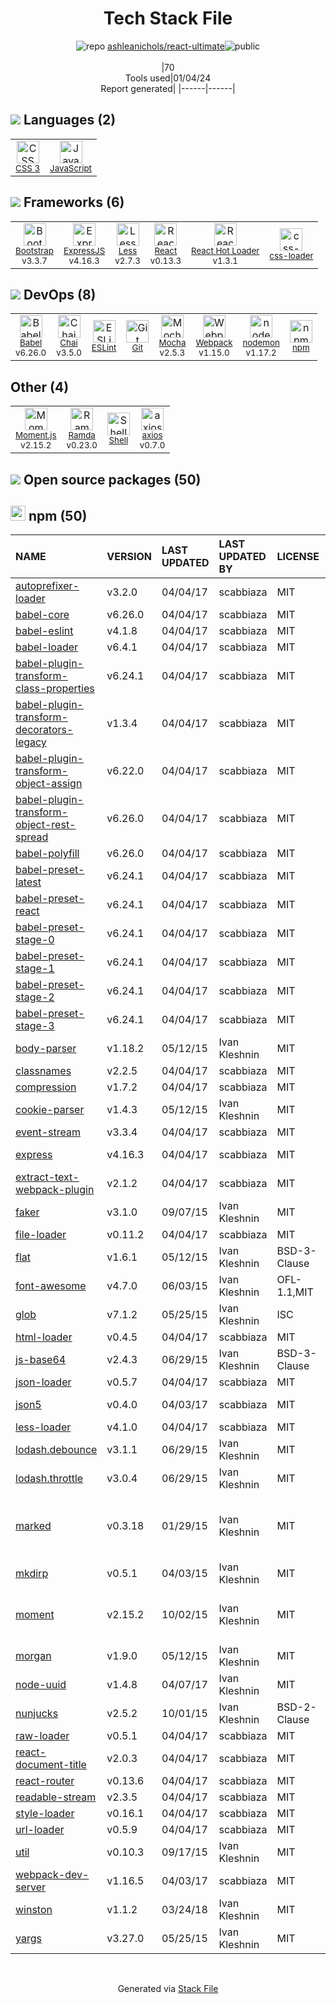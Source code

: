 <!--
&lt;--- Readme.md Snippet without images Start ---&gt;
## Tech Stack
ashleanichols/react-ultimate is built on the following main stack:

- [Mocha](http://mochajs.org/) – Javascript Testing Framework
- [React](https://reactjs.org/) – Javascript UI Libraries
- [Bootstrap](http://getbootstrap.com/) – Front-End Frameworks
- [ExpressJS](http://expressjs.com/) – Microframeworks (Backend)
- [Less](http://lesscss.org/) – CSS Pre-processors / Extensions
- [JavaScript](https://developer.mozilla.org/en-US/docs/Web/JavaScript) – Languages
- [Webpack](http://webpack.js.org) – JS Build Tools / JS Task Runners
- [Chai](http://chaijs.com/) – Javascript Testing Framework
- [React Hot Loader](http://gaearon.github.io/react-hot-loader/) – JavaScript Framework Components
- [Babel](http://babeljs.io/) – JavaScript Compilers
- [Ramda](https://ramdajs.com/) – Javascript Utilities & Libraries
- [ESLint](http://eslint.org/) – Code Review
- [Moment.js](http://momentjs.com/) – Javascript Utilities & Libraries
- [Shell](https://en.wikipedia.org/wiki/Shell_script) – Shells
- [axios](https://github.com/mzabriskie/axios) – Javascript Utilities & Libraries
- [nodemon](http://nodemon.io/) – node.js Application Monitoring
- [css-loader](https://github.com/webpack-contrib/css-loader) – CSS Pre-processors / Extensions

Full tech stack [here](/techstack.md)

&lt;--- Readme.md Snippet without images End ---&gt;

&lt;--- Readme.md Snippet with images Start ---&gt;
## Tech Stack
ashleanichols/react-ultimate is built on the following main stack:

- <img width='25' height='25' src='https://img.stackshare.io/service/832/mocha.png' alt='Mocha'/> [Mocha](http://mochajs.org/) – Javascript Testing Framework
- <img width='25' height='25' src='https://img.stackshare.io/service/1020/OYIaJ1KK.png' alt='React'/> [React](https://reactjs.org/) – Javascript UI Libraries
- <img width='25' height='25' src='https://img.stackshare.io/service/1101/C9QJ7V3X.png' alt='Bootstrap'/> [Bootstrap](http://getbootstrap.com/) – Front-End Frameworks
- <img width='25' height='25' src='https://img.stackshare.io/service/1163/hashtag.png' alt='ExpressJS'/> [ExpressJS](http://expressjs.com/) – Microframeworks (Backend)
- <img width='25' height='25' src='https://img.stackshare.io/service/1170/default_957cbc0168b4d37265e264469c888f776e57f42c.png' alt='Less'/> [Less](http://lesscss.org/) – CSS Pre-processors / Extensions
- <img width='25' height='25' src='https://img.stackshare.io/service/1209/javascript.jpeg' alt='JavaScript'/> [JavaScript](https://developer.mozilla.org/en-US/docs/Web/JavaScript) – Languages
- <img width='25' height='25' src='https://img.stackshare.io/service/1682/IMG_4636.PNG' alt='Webpack'/> [Webpack](http://webpack.js.org) – JS Build Tools / JS Task Runners
- <img width='25' height='25' src='https://img.stackshare.io/service/1725/chai.png' alt='Chai'/> [Chai](http://chaijs.com/) – Javascript Testing Framework
- <img width='25' height='25' src='https://img.stackshare.io/no-img-open-source.png' alt='React Hot Loader'/> [React Hot Loader](http://gaearon.github.io/react-hot-loader/) – JavaScript Framework Components
- <img width='25' height='25' src='https://img.stackshare.io/service/2739/-1wfGjNw.png' alt='Babel'/> [Babel](http://babeljs.io/) – JavaScript Compilers
- <img width='25' height='25' src='https://img.stackshare.io/service/3076/Ramda-01.png' alt='Ramda'/> [Ramda](https://ramdajs.com/) – Javascript Utilities & Libraries
- <img width='25' height='25' src='https://img.stackshare.io/service/3337/Q4L7Jncy.jpg' alt='ESLint'/> [ESLint](http://eslint.org/) – Code Review
- <img width='25' height='25' src='https://img.stackshare.io/service/3643/Xrtdc94q_400x400.png' alt='Moment.js'/> [Moment.js](http://momentjs.com/) – Javascript Utilities & Libraries
- <img width='25' height='25' src='https://img.stackshare.io/service/4631/default_c2062d40130562bdc836c13dbca02d318205a962.png' alt='Shell'/> [Shell](https://en.wikipedia.org/wiki/Shell_script) – Shells
- <img width='25' height='25' src='https://img.stackshare.io/no-img-open-source.png' alt='axios'/> [axios](https://github.com/mzabriskie/axios) – Javascript Utilities & Libraries
- <img width='25' height='25' src='https://img.stackshare.io/service/5577/preview.png' alt='nodemon'/> [nodemon](http://nodemon.io/) – node.js Application Monitoring
- <img width='25' height='25' src='https://img.stackshare.io/service/8074/default_d2b16fd6997fb2e164de645a34f9b8d5a880d999.png' alt='css-loader'/> [css-loader](https://github.com/webpack-contrib/css-loader) – CSS Pre-processors / Extensions

Full tech stack [here](/techstack.md)

&lt;--- Readme.md Snippet with images End ---&gt;
-->
<div align="center">

# Tech Stack File
![](https://img.stackshare.io/repo.svg "repo") [ashleanichols/react-ultimate](https://github.com/ashleanichols/react-ultimate)![](https://img.stackshare.io/public_badge.svg "public")
<br/><br/>
|70<br/>Tools used|01/04/24 <br/>Report generated|
|------|------|
</div>

## <img src='https://img.stackshare.io/languages.svg'/> Languages (2)
<table><tr>
  <td align='center'>
  <img width='36' height='36' src='https://img.stackshare.io/service/6727/css.png' alt='CSS 3'>
  <br>
  <sub><a href="https://developer.mozilla.org/en-US/docs/Web/CSS/CSS3">CSS 3</a></sub>
  <br>
  <sub></sub>
</td>

<td align='center'>
  <img width='36' height='36' src='https://img.stackshare.io/service/1209/javascript.jpeg' alt='JavaScript'>
  <br>
  <sub><a href="https://developer.mozilla.org/en-US/docs/Web/JavaScript">JavaScript</a></sub>
  <br>
  <sub></sub>
</td>

</tr>
</table>

## <img src='https://img.stackshare.io/frameworks.svg'/> Frameworks (6)
<table><tr>
  <td align='center'>
  <img width='36' height='36' src='https://img.stackshare.io/service/1101/C9QJ7V3X.png' alt='Bootstrap'>
  <br>
  <sub><a href="http://getbootstrap.com/">Bootstrap</a></sub>
  <br>
  <sub>v3.3.7</sub>
</td>

<td align='center'>
  <img width='36' height='36' src='https://img.stackshare.io/service/1163/hashtag.png' alt='ExpressJS'>
  <br>
  <sub><a href="http://expressjs.com/">ExpressJS</a></sub>
  <br>
  <sub>v4.16.3</sub>
</td>

<td align='center'>
  <img width='36' height='36' src='https://img.stackshare.io/service/1170/default_957cbc0168b4d37265e264469c888f776e57f42c.png' alt='Less'>
  <br>
  <sub><a href="http://lesscss.org/">Less</a></sub>
  <br>
  <sub>v2.7.3</sub>
</td>

<td align='center'>
  <img width='36' height='36' src='https://img.stackshare.io/service/1020/OYIaJ1KK.png' alt='React'>
  <br>
  <sub><a href="https://reactjs.org/">React</a></sub>
  <br>
  <sub>v0.13.3</sub>
</td>

<td align='center'>
  <img width='36' height='36' src='https://img.stackshare.io/no-img-open-source.png' alt='React Hot Loader'>
  <br>
  <sub><a href="http://gaearon.github.io/react-hot-loader/">React Hot Loader</a></sub>
  <br>
  <sub>v1.3.1</sub>
</td>

<td align='center'>
  <img width='36' height='36' src='https://img.stackshare.io/service/8074/default_d2b16fd6997fb2e164de645a34f9b8d5a880d999.png' alt='css-loader'>
  <br>
  <sub><a href="https://github.com/webpack-contrib/css-loader">css-loader</a></sub>
  <br>
  <sub></sub>
</td>

</tr>
</table>

## <img src='https://img.stackshare.io/devops.svg'/> DevOps (8)
<table><tr>
  <td align='center'>
  <img width='36' height='36' src='https://img.stackshare.io/service/2739/-1wfGjNw.png' alt='Babel'>
  <br>
  <sub><a href="http://babeljs.io/">Babel</a></sub>
  <br>
  <sub>v6.26.0</sub>
</td>

<td align='center'>
  <img width='36' height='36' src='https://img.stackshare.io/service/1725/chai.png' alt='Chai'>
  <br>
  <sub><a href="http://chaijs.com/">Chai</a></sub>
  <br>
  <sub>v3.5.0</sub>
</td>

<td align='center'>
  <img width='36' height='36' src='https://img.stackshare.io/service/3337/Q4L7Jncy.jpg' alt='ESLint'>
  <br>
  <sub><a href="http://eslint.org/">ESLint</a></sub>
  <br>
  <sub></sub>
</td>

<td align='center'>
  <img width='36' height='36' src='https://img.stackshare.io/service/1046/git.png' alt='Git'>
  <br>
  <sub><a href="http://git-scm.com/">Git</a></sub>
  <br>
  <sub></sub>
</td>

<td align='center'>
  <img width='36' height='36' src='https://img.stackshare.io/service/832/mocha.png' alt='Mocha'>
  <br>
  <sub><a href="http://mochajs.org/">Mocha</a></sub>
  <br>
  <sub>v2.5.3</sub>
</td>

<td align='center'>
  <img width='36' height='36' src='https://img.stackshare.io/service/1682/IMG_4636.PNG' alt='Webpack'>
  <br>
  <sub><a href="http://webpack.js.org">Webpack</a></sub>
  <br>
  <sub>v1.15.0</sub>
</td>

<td align='center'>
  <img width='36' height='36' src='https://img.stackshare.io/service/5577/preview.png' alt='nodemon'>
  <br>
  <sub><a href="http://nodemon.io/">nodemon</a></sub>
  <br>
  <sub>v1.17.2</sub>
</td>

<td align='center'>
  <img width='36' height='36' src='https://img.stackshare.io/service/1120/lejvzrnlpb308aftn31u.png' alt='npm'>
  <br>
  <sub><a href="https://www.npmjs.com/">npm</a></sub>
  <br>
  <sub></sub>
</td>

</tr>
</table>

## Other (4)
<table><tr>
  <td align='center'>
  <img width='36' height='36' src='https://img.stackshare.io/service/3643/Xrtdc94q_400x400.png' alt='Moment.js'>
  <br>
  <sub><a href="http://momentjs.com/">Moment.js</a></sub>
  <br>
  <sub>v2.15.2</sub>
</td>

<td align='center'>
  <img width='36' height='36' src='https://img.stackshare.io/service/3076/Ramda-01.png' alt='Ramda'>
  <br>
  <sub><a href="https://ramdajs.com/">Ramda</a></sub>
  <br>
  <sub>v0.23.0</sub>
</td>

<td align='center'>
  <img width='36' height='36' src='https://img.stackshare.io/service/4631/default_c2062d40130562bdc836c13dbca02d318205a962.png' alt='Shell'>
  <br>
  <sub><a href="https://en.wikipedia.org/wiki/Shell_script">Shell</a></sub>
  <br>
  <sub></sub>
</td>

<td align='center'>
  <img width='36' height='36' src='https://img.stackshare.io/no-img-open-source.png' alt='axios'>
  <br>
  <sub><a href="https://github.com/mzabriskie/axios">axios</a></sub>
  <br>
  <sub>v0.7.0</sub>
</td>

</tr>
</table>


## <img src='https://img.stackshare.io/group.svg' /> Open source packages (50)</h2>

## <img width='24' height='24' src='https://img.stackshare.io/service/1120/lejvzrnlpb308aftn31u.png'/> npm (50)

|NAME|VERSION|LAST UPDATED|LAST UPDATED BY|LICENSE|VULNERABILITIES|
|:------|:------|:------|:------|:------|:------|
|[autoprefixer-loader](https://www.npmjs.com/autoprefixer-loader)|v3.2.0|04/04/17|scabbiaza |MIT|N/A|
|[babel-core](https://www.npmjs.com/babel-core)|v6.26.0|04/04/17|scabbiaza |MIT|N/A|
|[babel-eslint](https://www.npmjs.com/babel-eslint)|v4.1.8|04/04/17|scabbiaza |MIT|N/A|
|[babel-loader](https://www.npmjs.com/babel-loader)|v6.4.1|04/04/17|scabbiaza |MIT|N/A|
|[babel-plugin-transform-class-properties](https://www.npmjs.com/babel-plugin-transform-class-properties)|v6.24.1|04/04/17|scabbiaza |MIT|N/A|
|[babel-plugin-transform-decorators-legacy](https://www.npmjs.com/babel-plugin-transform-decorators-legacy)|v1.3.4|04/04/17|scabbiaza |MIT|N/A|
|[babel-plugin-transform-object-assign](https://www.npmjs.com/babel-plugin-transform-object-assign)|v6.22.0|04/04/17|scabbiaza |MIT|N/A|
|[babel-plugin-transform-object-rest-spread](https://www.npmjs.com/babel-plugin-transform-object-rest-spread)|v6.26.0|04/04/17|scabbiaza |MIT|N/A|
|[babel-polyfill](https://www.npmjs.com/babel-polyfill)|v6.26.0|04/04/17|scabbiaza |MIT|N/A|
|[babel-preset-latest](https://www.npmjs.com/babel-preset-latest)|v6.24.1|04/04/17|scabbiaza |MIT|N/A|
|[babel-preset-react](https://www.npmjs.com/babel-preset-react)|v6.24.1|04/04/17|scabbiaza |MIT|N/A|
|[babel-preset-stage-0](https://www.npmjs.com/babel-preset-stage-0)|v6.24.1|04/04/17|scabbiaza |MIT|N/A|
|[babel-preset-stage-1](https://www.npmjs.com/babel-preset-stage-1)|v6.24.1|04/04/17|scabbiaza |MIT|N/A|
|[babel-preset-stage-2](https://www.npmjs.com/babel-preset-stage-2)|v6.24.1|04/04/17|scabbiaza |MIT|N/A|
|[babel-preset-stage-3](https://www.npmjs.com/babel-preset-stage-3)|v6.24.1|04/04/17|scabbiaza |MIT|N/A|
|[body-parser](https://www.npmjs.com/body-parser)|v1.18.2|05/12/15|Ivan Kleshnin |MIT|N/A|
|[classnames](https://www.npmjs.com/classnames)|v2.2.5|04/04/17|scabbiaza |MIT|N/A|
|[compression](https://www.npmjs.com/compression)|v1.7.2|04/04/17|scabbiaza |MIT|N/A|
|[cookie-parser](https://www.npmjs.com/cookie-parser)|v1.4.3|05/12/15|Ivan Kleshnin |MIT|N/A|
|[event-stream](https://www.npmjs.com/event-stream)|v3.3.4|04/04/17|scabbiaza |MIT|N/A|
|[express](https://www.npmjs.com/express)|v4.16.3|04/04/17|scabbiaza |MIT|[CVE-2022-24999](https://github.com/advisories/GHSA-hrpp-h998-j3pp) (High)|
|[extract-text-webpack-plugin](https://www.npmjs.com/extract-text-webpack-plugin)|v2.1.2|04/04/17|scabbiaza |MIT|N/A|
|[faker](https://www.npmjs.com/faker)|v3.1.0|09/07/15|Ivan Kleshnin |MIT|N/A|
|[file-loader](https://www.npmjs.com/file-loader)|v0.11.2|04/04/17|scabbiaza |MIT|N/A|
|[flat](https://www.npmjs.com/flat)|v1.6.1|05/12/15|Ivan Kleshnin |BSD-3-Clause|[CVE-2020-36632](https://github.com/advisories/GHSA-2j2x-2gpw-g8fm) (Critical)|
|[font-awesome](https://www.npmjs.com/font-awesome)|v4.7.0|06/03/15|Ivan Kleshnin |OFL-1.1,MIT|N/A|
|[glob](https://www.npmjs.com/glob)|v7.1.2|05/25/15|Ivan Kleshnin |ISC|N/A|
|[html-loader](https://www.npmjs.com/html-loader)|v0.4.5|04/04/17|scabbiaza |MIT|N/A|
|[js-base64](https://www.npmjs.com/js-base64)|v2.4.3|06/29/15|Ivan Kleshnin |BSD-3-Clause|N/A|
|[json-loader](https://www.npmjs.com/json-loader)|v0.5.7|04/04/17|scabbiaza |MIT|N/A|
|[json5](https://www.npmjs.com/json5)|v0.4.0|04/03/17|scabbiaza |MIT|[CVE-2022-46175](https://github.com/advisories/GHSA-9c47-m6qq-7p4h) (High)|
|[less-loader](https://www.npmjs.com/less-loader)|v4.1.0|04/04/17|scabbiaza |MIT|N/A|
|[lodash.debounce](https://www.npmjs.com/lodash.debounce)|v3.1.1|06/29/15|Ivan Kleshnin |MIT|N/A|
|[lodash.throttle](https://www.npmjs.com/lodash.throttle)|v3.0.4|06/29/15|Ivan Kleshnin |MIT|N/A|
|[marked](https://www.npmjs.com/marked)|v0.3.18|01/29/15|Ivan Kleshnin |MIT|[CVE-2022-21681](https://github.com/advisories/GHSA-5v2h-r2cx-5xgj) (High)<br/>[CVE-2022-21680](https://github.com/advisories/GHSA-rrrm-qjm4-v8hf) (High)<br/>[](https://github.com/advisories/GHSA-xf5p-87ch-gxw2) (Moderate)|
|[mkdirp](https://www.npmjs.com/mkdirp)|v0.5.1|04/03/15|Ivan Kleshnin |MIT|N/A|
|[moment](https://www.npmjs.com/moment)|v2.15.2|10/02/15|Ivan Kleshnin |MIT|[CVE-2022-24785](https://github.com/advisories/GHSA-8hfj-j24r-96c4) (High)<br/>[CVE-2017-18214](https://github.com/advisories/GHSA-446m-mv8f-q348) (High)|
|[morgan](https://www.npmjs.com/morgan)|v1.9.0|05/12/15|Ivan Kleshnin |MIT|[CVE-2019-5413](https://github.com/advisories/GHSA-gwg9-rgvj-4h5j) (Critical)|
|[node-uuid](https://www.npmjs.com/node-uuid)|v1.4.8|04/07/17|Ivan Kleshnin |MIT|N/A|
|[nunjucks](https://www.npmjs.com/nunjucks)|v2.5.2|10/01/15|Ivan Kleshnin |BSD-2-Clause|[CVE-2023-2142](https://github.com/advisories/GHSA-x77j-w7wf-fjmw) (Moderate)|
|[raw-loader](https://www.npmjs.com/raw-loader)|v0.5.1|04/04/17|scabbiaza |MIT|N/A|
|[react-document-title](https://www.npmjs.com/react-document-title)|v2.0.3|04/04/17|scabbiaza |MIT|N/A|
|[react-router](https://www.npmjs.com/react-router)|v0.13.6|04/04/17|scabbiaza |MIT|N/A|
|[readable-stream](https://www.npmjs.com/readable-stream)|v2.3.5|04/04/17|scabbiaza |MIT|N/A|
|[style-loader](https://www.npmjs.com/style-loader)|v0.16.1|04/04/17|scabbiaza |MIT|N/A|
|[url-loader](https://www.npmjs.com/url-loader)|v0.5.9|04/04/17|scabbiaza |MIT|N/A|
|[util](https://www.npmjs.com/util)|v0.10.3|09/17/15|Ivan Kleshnin |MIT|N/A|
|[webpack-dev-server](https://www.npmjs.com/webpack-dev-server)|v1.16.5|04/03/17|scabbiaza |MIT|[CVE-2018-14732](https://github.com/advisories/GHSA-cf66-xwfp-gvc4) (High)|
|[winston](https://www.npmjs.com/winston)|v1.1.2|03/24/18|Ivan Kleshnin |MIT|N/A|
|[yargs](https://www.npmjs.com/yargs)|v3.27.0|05/25/15|Ivan Kleshnin |MIT|N/A|

<br/>
<div align='center'>

Generated via [Stack File](https://github.com/marketplace/stack-file)
